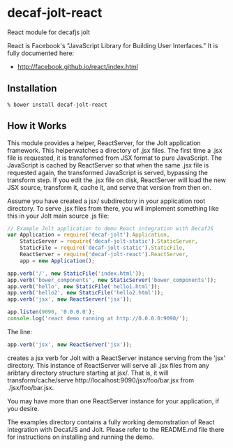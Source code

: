 decaf-jolt-react
================

React module for decafjs jolt

React is Facebook's "JavaScript Library for Building User Interfaces."  It is fully documented here:

* http://facebook.github.io/react/index.html

## Installation

```
% bower install decaf-jolt-react
```

## How it Works
This module provides a helper, ReactServer, for the Jolt application framework.  This helperwatches a directory
of .jsx files.  The first time a .jsx file is requested, it is transformed from JSX format to pure JavaScript.
The JavaScript is cached by ReactServer so that when the same .jsx file is requested again, the transformed
JavaScript is served, bypassing the transform step.  If you edit the .jsx file on disk, ReactServer will load the
new JSX source, transform it, cache it, and serve that version from then on.

Assume you have created a jsx/ subdirectory in your application root directory.  To serve .jsx files from there, you
will implement something like this in your Jolt main source .js file:

```javascript
// Example Jolt application to demo React integration with DecafJS
var Application = require('decaf-jolt').Application,
    StaticServer = require('decaf-jolt-static').StaticServer,
    StaticFile = require('decaf-jolt-static').StaticFile,
    ReactServer = require('decaf-jolt-react').ReactServer,
    app = new Application();

app.verb('/', new StaticFile('index.html'));
app.verb('bower_components', new StaticServer('bower_components'));
app.verb('hello', new StaticFile('hello1.html'));
app.verb('hello2', new StaticFile('hello2.html'));
app.verb('jsx', new ReactServer('jsx'));

app.listen(9090, '0.0.0.0');
console.log('react demo running at http://0.0.0.0:9090/');
```

The line:
```javascript
app.verb('jsx', new ReactServer('jsx'));
```
creates a jsx verb for Jolt with a ReactServer instance serving from the 'jsx' directory.  This instance of
ReactServer will serve all .jsx files from any aribtary directory structure starting at jsx/.  That is, it will
transform/cache/serve http://localhost:9090/jsx/foo/bar.jsx from ./jsx/foo/bar.jsx.

You may have more than one ReactServer instance for your application, if you desire.

The examples directory contains a fully working demonstration of React integration with DecafJS and Jolt.  Please
refer to the README.md file there for instructions on installing and running the demo.


